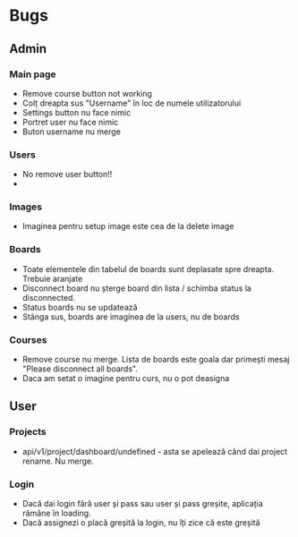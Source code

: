 # Bugs 

## Admin

### Main page
* Remove course button not working
* Colț dreapta sus "Username" în loc de numele utilizatorului 
* Settings button nu face nimic
* Portret user nu face nimic
* Buton username nu merge

### Users
* No remove user button!!
* 

### Images
* Imaginea pentru setup image este cea de la delete image

### Boards
* Toate elementele din tabelul de boards sunt deplasate spre dreapta. Trebuie aranjate
* Disconnect board nu șterge board din lista / schimba status la disconnected. 
* Status boards nu se updatează
* Stânga sus, boards are imaginea de la users, nu de boards

### Courses
* Remove course nu merge. Lista de boards este goala dar primești mesaj "Please disconnect all boards". 
* Daca am setat o imagine pentru curs, nu o pot deasigna




## User 

### Projects
* api/v1/project/dashboard/undefined - asta se apelează când dai project rename. Nu merge.

### Login
* Dacă dai login fără user și pass sau user și pass greșite, aplicația rămâne în loading.
* Dacă assignezi o placă greșită la login, nu îți zice că este greșită
	
